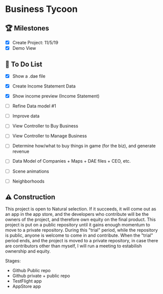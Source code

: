 #  Business Tycoon

## 🏆 Milestones

- [X] Create Project: 11/5/19
- [X] Demo View

## 📝 To Do List

- [X] Show a .dae file
- [X] Create Income Statement Data
- [X] Show income preview (Income Statement)

- [ ] Refine Data model #1

- [ ] Improve data
- [ ] View Controller to Buy Business
- [ ] View Controller to Manage Business
- [ ] Determine how/what to buy things in game (for the biz), and generate revenue

- [ ] Data Model of Companies + Maps + DAE files + CEO, etc.
- [ ] Scene animations
- [ ] Neighborhoods

## ⚠️ Construction

This project is open to Natural selection. If it succeeds, it will come out as an app in the app store, and the developers who contribute will be the owners of the project, and therefore own equity on the final product.
This project is put on a public repository until it gains enough momentum to move to a private repository.
During this "trial" period, while the repository is public, anyone is welcome to come in and contribute.
When the "trial" period ends, and the project is moved to a private repository, in case there are contributors other than myself, I will run a meeting to estabilish ownership and equity.

Stages:
- Github Public repo
- Github private + public repo
- TestFlight app
- AppStore app
